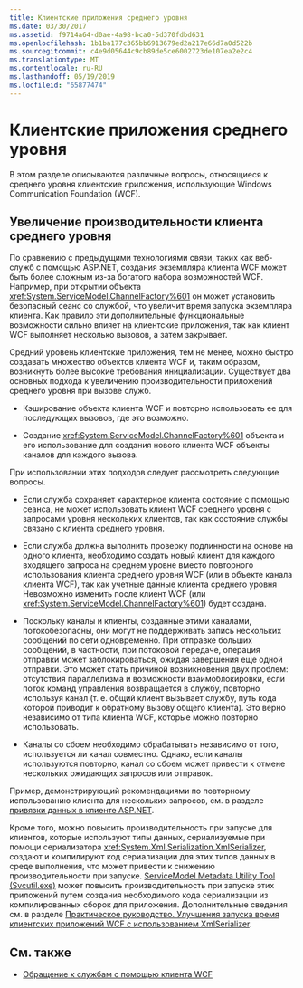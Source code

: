 ```yaml
---
title: Клиентские приложения среднего уровня
ms.date: 03/30/2017
ms.assetid: f9714a64-d0ae-4a98-bca0-5d370fdbd631
ms.openlocfilehash: 1b1ba177c365bb6913679ed2a217e66d7a0d522b
ms.sourcegitcommit: c4e9d05644c9cb89de5ce6002723de107ea2e2c4
ms.translationtype: MT
ms.contentlocale: ru-RU
ms.lasthandoff: 05/19/2019
ms.locfileid: "65877474"
---
```

# <a name="middle-tier-client-applications"></a>Клиентские приложения среднего уровня
В этом разделе описываются различные вопросы, относящиеся к среднего уровня клиентские приложения, использующие Windows Communication Foundation (WCF).  
  
## <a name="increasing-middle-tier-client-performance"></a>Увеличение производительности клиента среднего уровня  
 По сравнению с предыдущими технологиями связи, таких как веб-служб с помощью ASP.NET, создания экземпляра клиента WCF может быть более сложным из-за богатого набора возможностей WCF. Например, при открытии объекта <xref:System.ServiceModel.ChannelFactory%601> он может установить безопасный сеанс со службой, что увеличит время запуска экземпляра клиента. Как правило эти дополнительные функциональные возможности сильно влияет на клиентские приложения, так как клиент WCF выполняет несколько вызовов, а затем закрывает.  
  
 Средний уровень клиентские приложения, тем не менее, можно быстро создавать множество объектов клиента WCF и, таким образом, возникнуть более высокие требования инициализации. Существует два основных подхода к увеличению производительности приложений среднего уровня при вызове служб.  
  
- Кэширование объекта клиента WCF и повторно использовать ее для последующих вызовов, где это возможно.  
  
- Создание <xref:System.ServiceModel.ChannelFactory%601> объекта и его использование для создания нового клиента WCF объекты каналов для каждого вызова.  
  
 При использовании этих подходов следует рассмотреть следующие вопросы.  
  
- Если служба сохраняет характерное клиента состояние с помощью сеанса, не может использовать клиент WCF среднего уровня с запросами уровня нескольких клиентов, так как состояние службы связано с клиента среднего уровня.  
  
- Если служба должна выполнить проверку подлинности на основе на одного клиента, необходимо создать новый клиент для каждого входящего запроса на среднем уровне вместо повторного использования клиента среднего уровня WCF (или в объекте канала клиента WCF), так как учетные данные клиента среднего уровня Невозможно изменить после клиент WCF (или <xref:System.ServiceModel.ChannelFactory%601>) будет создана.  
  
- Поскольку каналы и клиенты, созданные этими каналами, потокобезопасны, они могут не поддерживать запись нескольких сообщений по сети одновременно. При отправке больших сообщений, в частности, при потоковой передаче, операция отправки может заблокироваться, ожидая завершения еще одной отправки. Это может стать причиной возникновения двух проблем: отсутствия параллелизма и возможности взаимоблокировки, если поток команд управления возвращается в службу, повторно используя канал (т. е. общий клиент вызывает службу, путь кода которой приводит к обратному вызову общего клиента). Это верно независимо от типа клиента WCF, которые можно повторно использовать.  
  
- Каналы со сбоем необходимо обрабатывать независимо от того, используется ли канал совместно. Однако, если каналы используются повторно, канал со сбоем может привести к отмене нескольких ожидающих запросов или отправок.  
  
 Пример, демонстрирующий рекомендациями по повторному использованию клиента для нескольких запросов, см. в разделе [привязки данных в клиенте ASP.NET](../../../../docs/framework/wcf/samples/data-binding-in-an-aspnet-client.md).  
  
 Кроме того, можно повысить производительность при запуске для клиентов, которые используют типы данных, сериализуемые при помощи сериализатора <xref:System.Xml.Serialization.XmlSerializer>, создают и компилируют код сериализации для этих типов данных в среде выполнения, что может привести к снижению производительности при запуске. [ServiceModel Metadata Utility Tool (Svcutil.exe)](../../../../docs/framework/wcf/servicemodel-metadata-utility-tool-svcutil-exe.md) может повысить производительность при запуске этих приложений путем создания необходимого кода сериализации из компилированных сборок для приложения. Дополнительные сведения см. в разделе [Практическое руководство. Улучшения запуска время клиентских приложений WCF с использованием XmlSerializer](../../../../docs/framework/wcf/feature-details/startup-time-of-wcf-client-applications-using-the-xmlserializer.md).  
  
## <a name="see-also"></a>См. также

- [Обращение к службам с помощью клиента WCF](../../../../docs/framework/wcf/feature-details/accessing-services-using-a-client.md)
